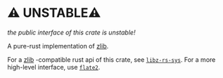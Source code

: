 # ⚠️ UNSTABLE⚠️
_the public interface of this crate is unstable!_

A pure-rust implementation of [zlib](https://www.zlib.net/manual.html).

For a [zlib](https://www.zlib.net/manual.html) -compatible rust api of this crate, see [`libz-rs-sys`](https://crates.io/crates/libz-rs-sys). For a more high-level interface, use [`flate2`](https://crates.io/crates/flate2).
